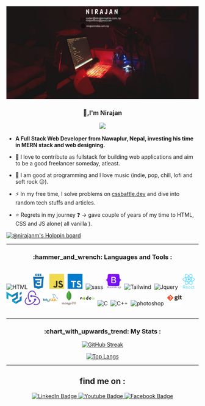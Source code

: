 
<div id="rootContainer">
  <!--- <img src="https://komarev.com/ghpvc/?username=NirajanM&style=flat-square&color=blue" alt=""/> --->
  
 <img src="./cover.jpg" />

<div align="left">
  
  <div align="center">
  <h3 align="center">👋,I'm Nirajan</h3>
   </div>
   <div align="center">
  <img src="https://media.giphy.com/media/WUlplcMpOCEmTGBtBW/giphy.gif" width="160">
  </div>

- <strong>A Full Stack Web Developer from Nawaplur, Nepal, investing his time in MERN stack and web designing.</strong>
  
- :telescope: I love to contribute as fullstack for building web applications and aim to be a good freelancer someday, atleast.

- :seedling: I am good at programming and I love music (indie, pop, chill, lofi and soft rock 😉).

- :zap: In my free time, I solve problems on  <a href="https://cssbattle.dev">cssbattle.dev</a> and dive into random tech stuffs and articles.

- :star: Regrets in my journey :question: -> gave couple of years of my time to HTML, CSS and JS alone( all vanilla ).

  </div>
 
[![@nirajanm's Holopin board](https://holopin.me/nirajanm)](https://holopin.io/@nirajanm)

  ---

<h3 align="center">:hammer_and_wrench: Languages and Tools :</h3>
<br>
<div>
  <img src="https://github.com/NirajanM/devicon/blob/master/icons/html5/html5-original-wordmark.svg" title="HTML5" alt="HTML" width="40" height="40"/>&nbsp;
  <img src="https://github.com/devicons/devicon/blob/master/icons/css3/css3-plain-wordmark.svg"  title="CSS3" alt="CSS" width="40" height="40"/>&nbsp;
  <img src="https://github.com/devicons/devicon/blob/master/icons/javascript/javascript-original.svg" title="JavaScript" alt="JavaScript" width="40" height="40"/>&nbsp;
  <img src="https://github.com/devicons/devicon/blob/master/icons/typescript/typescript-original.svg" title="TypeScript" alt="TypeScript" width="40" height="40"/>&nbsp;
  <img src="https://github.com/NirajanM/devicon/blob/master/icons/sass/sass-original.svg" title="sass" alt="sass" width="40" height="40"/>&nbsp;
  <img src="https://github.com/devicons/devicon/blob/master/icons/bootstrap/bootstrap-original-wordmark.svg" title="Bootstrap" alt="Bootstrap" width="40" height="40"/>&nbsp;
  <img src="https://github.com/NirajanM/devicon/blob/master/icons/tailwindcss/tailwindcss-plain.svg" title="Tailwind" alt="Tailwind" width="40" height="40"/>&nbsp;
  <img src="https://github.com/NirajanM/devicon/blob/master/icons/jquery/jquery-original-wordmark.svg" title="Jquery" alt="Jquery" width="40" height="40"/>&nbsp;
  <img src="https://github.com/devicons/devicon/blob/master/icons/react/react-original-wordmark.svg" title="React" alt="React" width="40" height="40"/>&nbsp;
  <img src="https://github.com/devicons/devicon/blob/master/icons/materialui/materialui-original.svg" title="Material UI" alt="Material UI" width="40" height="40"/>&nbsp;
  <img src="https://github.com/devicons/devicon/blob/master/icons/redux/redux-original.svg" title="Redux" alt="Redux " width="40" height="40"/>&nbsp;
  <img src="https://github.com/devicons/devicon/blob/master/icons/mysql/mysql-original-wordmark.svg" title="MySQL"  alt="MySQL" width="40" height="40"/>&nbsp;
  <img src="https://github.com/devicons/devicon/blob/master/icons/mongodb/mongodb-original-wordmark.svg" title="mongodb"  alt="mongodb" width="40" height="40"/>&nbsp;
  <img src="https://github.com/devicons/devicon/blob/master/icons/nodejs/nodejs-original-wordmark.svg" title="NodeJS" alt="NodeJS" width="40" height="40"/>&nbsp;
  <img src="https://github.com/NirajanM/devicon/blob/master/icons/c/c-original.svg" title="C" alt="C" width="40" height="40"/>&nbsp;
  <img src="https://github.com/NirajanM/devicon/blob/master/icons/cplusplus/cplusplus-plain.svg" title="C++" alt="C++" width="40" height="40"/>&nbsp;
  <img src="https://github.com/NirajanM/devicon/blob/master/icons/photoshop/photoshop-line.svg" alt="photoshop" width="40" height="40"/>&nbsp;
  <img src="https://github.com/devicons/devicon/blob/master/icons/git/git-original-wordmark.svg" title="Git" **alt="Git" width="40" height="40"/>
</div>
<br>

---


<h3 align="center">:chart_with_upwards_trend: My Stats :</h3>

<div align="center">

[![GitHub Streak](https://streak-stats.demolab.com?user=NirajanM&theme=soft-green)](https://git.io/streak-stats)

[![Top Langs](https://github-readme-stats.vercel.app/api/top-langs/?username=NirajanM&layout=compact&theme=vision-friendly-dark)](https://github.com/NirajanM/github-readme-stats)

</div>

---

  <h2 align="center">find me on :</h2>
   <div id="badges" align="center">
  <a href="https://np.linkedin.com/in/nirajan-malla-36a111210">
    <img src="https://img.shields.io/badge/LinkedIn-blue?style=for-the-badge&logo=linkedin&logoColor=white" alt="LinkedIn Badge"/>
  </a>
  <a href="https://youtube.com/c/nirajanmalla">
    <img src="https://img.shields.io/badge/YouTube-red?style=for-the-badge&logo=youtube&logoColor=white" alt="Youtube Badge"/>
  </a>
  <a href="https://www.facebook.com/Mr.Nrzn/">
    <img src="https://img.shields.io/badge/Facebook-blue?style=for-the-badge&logo=facebook&logoColor=white" alt="Facebook Badge"/>
  </a>
</div>
</div>
